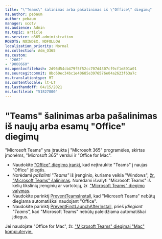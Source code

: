 ```yaml
---
title: "\"Teams\" šalinimas arba pašalinimas iš \"Office\" diegimų"
ms.author: pebaum
author: pebaum
manager: scotv
ms.audience: Admin
ms.topic: article
ms.service: o365-administration
ROBOTS: NOINDEX, NOFOLLOW
localization_priority: Normal
ms.collection: Adm_O365
ms.custom:
- "2662"
- "9000660"
ms.openlocfilehash: 2d96d54cb479f5f52cc707d4307cf9cf1e891a01
ms.sourcegitcommit: 8bc60ec34bc1e40685e3976576e04a2623f63a7c
ms.translationtype: MT
ms.contentlocale: lt-LT
ms.lasthandoff: 04/15/2021
ms.locfileid: "51827800"
---
```

# <a name="uninstall-or-exclude-teams-from-new-or-existing-office-installations"></a>"Teams" šalinimas arba pašalinimas iš naujų arba esamų "Office" diegimų

"Microsoft Teams" yra įtraukta į "Microsoft 365" programėles, skirtas įmonėms, "Microsoft 365" verslui ir "Office for Mac".

- Naudokite ["Office" diegimo įrankį,](https://docs.microsoft.com/deployoffice/teams-install#how-to-exclude-microsoft-teams-from-new-installations-of-microsoft-365-apps) kad neįtraukite "Teams" į naujas "Office" įdiegtis.
- Norėdami *pašalinti "Teams"* iš įrenginio, kuriame veikia "Windows", [žr. "Microsoft Teams" šalinimas](https://support.office.com/article/3b159754-3c26-4952-abe7-57d27f5f4c81). Norėdami išvalyti "Microsoft Teams" iš kelių tikslinių įrenginių ar vartotojų, žr. ["Microsoft Teams" diegimo valymas](https://docs.microsoft.com/microsoftteams/scripts/powershell-script-teams-deployment-clean-up).
- Naudokite parinktį [PreventTeamsInstall,](https://docs.microsoft.com/deployoffice/teams-install#use-group-policy-to-control-the-installation-of-microsoft-teams
) kad "Microsoft Teams" nebūtų diegiama automatiškai naudojant "Office".
- Naudokite parinktį [PreventFirstLaunchAfterInstall,](https://docs.microsoft.com/deployoffice/teams-install#use-group-policy-to-prevent-microsoft-teams-from-starting-automatically-after-installation) prieš *įdiegiant "Teams",* kad "Microsoft Teams" nebūtų paleidžiama automatiškai įdiegus.

Jei naudojate "Office for Mac", žr. ["Microsoft Teams" diegimai "Mac" kompiuteryje.](https://docs.microsoft.com/deployoffice/teams-install#microsoft-teams-installations-on-a-mac)